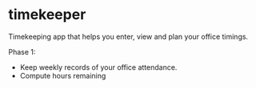 # timekeeper
Timekeeping app that helps you enter, view and plan your office timings.

Phase 1:
- Keep weekly records of your office attendance.
- Compute hours remaining
